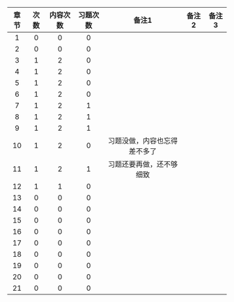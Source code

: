|章节 | 次数 | 内容次数 | 习题次数|备注1|备注2|备注3|
|:----:|:----:|:----:|:----:|:----:|:----:|:----:|
|1|0|0|0|
|2|0|0|0|
|3|1|2|0|
|4|1|2|0|
|5|1|2|0|
|6|1|2|0|
|7|1|2|1|
|8|1|2|1|
|9|1|2|1|
|10|1|2|0|习题没做，内容也忘得差不多了|
|11|1|2|1|习题还要再做，还不够细致|
|12|1|1|0|
|13|0|0|0|
|14|0|0|0|
|15|0|0|0|
|16|0|0|0|
|17|0|0|0|
|18|0|0|0|
|19|0|0|0|
|20|0|0|0|
|21|0|0|0|
